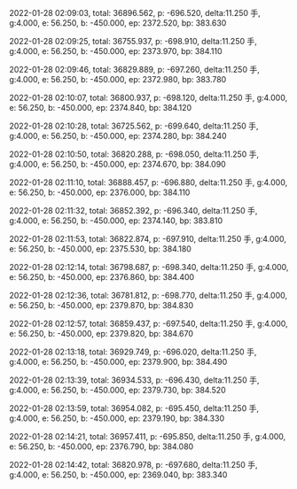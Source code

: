 2022-01-28 02:09:03, total: 36896.562, p: -696.520, delta:11.250 手, g:4.000, e: 56.250, b: -450.000, ep: 2372.520, bp: 383.630

2022-01-28 02:09:25, total: 36755.937, p: -698.910, delta:11.250 手, g:4.000, e: 56.250, b: -450.000, ep: 2373.970, bp: 384.110

2022-01-28 02:09:46, total: 36829.889, p: -697.260, delta:11.250 手, g:4.000, e: 56.250, b: -450.000, ep: 2372.980, bp: 383.780

2022-01-28 02:10:07, total: 36800.937, p: -698.120, delta:11.250 手, g:4.000, e: 56.250, b: -450.000, ep: 2374.840, bp: 384.120

2022-01-28 02:10:28, total: 36725.562, p: -699.640, delta:11.250 手, g:4.000, e: 56.250, b: -450.000, ep: 2374.280, bp: 384.240

2022-01-28 02:10:50, total: 36820.288, p: -698.050, delta:11.250 手, g:4.000, e: 56.250, b: -450.000, ep: 2374.670, bp: 384.090

2022-01-28 02:11:10, total: 36888.457, p: -696.880, delta:11.250 手, g:4.000, e: 56.250, b: -450.000, ep: 2376.000, bp: 384.110

2022-01-28 02:11:32, total: 36852.392, p: -696.340, delta:11.250 手, g:4.000, e: 56.250, b: -450.000, ep: 2374.140, bp: 383.810

2022-01-28 02:11:53, total: 36822.874, p: -697.910, delta:11.250 手, g:4.000, e: 56.250, b: -450.000, ep: 2375.530, bp: 384.180

2022-01-28 02:12:14, total: 36798.687, p: -698.340, delta:11.250 手, g:4.000, e: 56.250, b: -450.000, ep: 2376.860, bp: 384.400

2022-01-28 02:12:36, total: 36781.812, p: -698.770, delta:11.250 手, g:4.000, e: 56.250, b: -450.000, ep: 2379.870, bp: 384.830

2022-01-28 02:12:57, total: 36859.437, p: -697.540, delta:11.250 手, g:4.000, e: 56.250, b: -450.000, ep: 2379.820, bp: 384.670

2022-01-28 02:13:18, total: 36929.749, p: -696.020, delta:11.250 手, g:4.000, e: 56.250, b: -450.000, ep: 2379.900, bp: 384.490

2022-01-28 02:13:39, total: 36934.533, p: -696.430, delta:11.250 手, g:4.000, e: 56.250, b: -450.000, ep: 2379.730, bp: 384.520

2022-01-28 02:13:59, total: 36954.082, p: -695.450, delta:11.250 手, g:4.000, e: 56.250, b: -450.000, ep: 2379.190, bp: 384.330

2022-01-28 02:14:21, total: 36957.411, p: -695.850, delta:11.250 手, g:4.000, e: 56.250, b: -450.000, ep: 2376.790, bp: 384.080

2022-01-28 02:14:42, total: 36820.978, p: -697.680, delta:11.250 手, g:4.000, e: 56.250, b: -450.000, ep: 2369.040, bp: 383.340